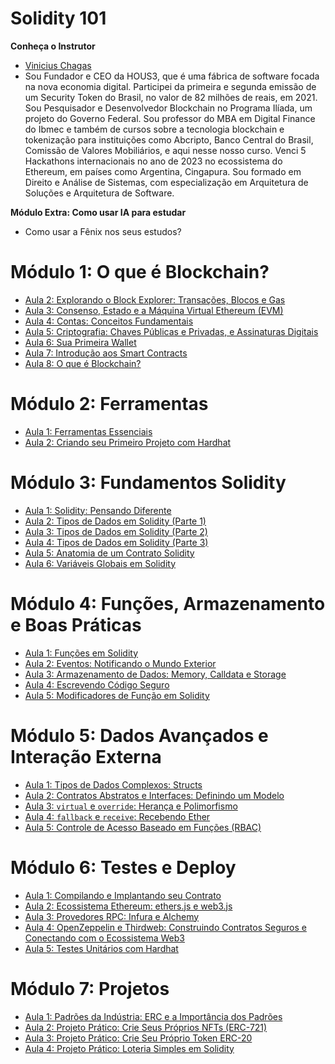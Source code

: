 # Solidity 101

**Conheça o Instrutor**

- [Vinicius Chagas](https://www.linkedin.com/in/viniciushenriquechagas/)
- Sou Fundador e CEO da HOUS3, que é uma fábrica de software focada na nova economia digital. Participei da primeira e segunda emissão de um Security Token do Brasil, no valor de 82 milhões de reais, em 2021. Sou Pesquisador e Desenvolvedor Blockchain no Programa Ilíada, um projeto do Governo Federal. Sou professor do MBA em Digital Finance do Ibmec e também de cursos sobre a tecnologia blockchain e tokenização para instituições como Abcripto, Banco Central do Brasil, Comissão de Valores Mobiliários, e aqui nesse nosso curso. Venci 5 Hackathons internacionais no ano de 2023 no ecossistema do Ethereum, em países como Argentina, Cingapura. Sou formado em Direito e Análise de Sistemas, com especialização em Arquitetura de Soluções e Arquitetura de Software. 

**Módulo Extra: Como usar IA para estudar**
- Como usar a Fênix nos seus estudos?

# Módulo 1: O que é Blockchain?

- [Aula 2: Explorando o Block Explorer: Transações, Blocos e Gas](modulo_1_o_que_e_blockchain/aula_2/aula_2.md)
- [Aula 3: Consenso, Estado e a Máquina Virtual Ethereum (EVM)](modulo_1_o_que_e_blockchain/aula_3/aula_3.md)
- [Aula 4: Contas: Conceitos Fundamentais](modulo_1_o_que_e_blockchain/aula_4/aula_4.md)
- [Aula 5: Criptografia: Chaves Públicas e Privadas, e Assinaturas Digitais](modulo_1_o_que_e_blockchain/aula_5/aula_5.md)
- [Aula 6: Sua Primeira Wallet](modulo_1_o_que_e_blockchain/aula_6/aula_6.md)
- [Aula 7: Introdução aos Smart Contracts](modulo_1_o_que_e_blockchain/aula_7/aula_7.md)
- [Aula 8: O que é Blockchain?](modulo_1_o_que_e_blockchain/aula_8/aula_8.md)

# Módulo 2: Ferramentas

- [Aula 1: Ferramentas Essenciais](modulo_2_ferramentas/aula_1/aula_1.md)
- [Aula 2: Criando seu Primeiro Projeto com Hardhat](modulo_2_ferramentas/aula_2/aula_2.md)

# Módulo 3: Fundamentos Solidity

- [Aula 1: Solidity: Pensando Diferente](modulo_3_fundamentos_solidity/aula_1/aula_1.md)
- [Aula 2: Tipos de Dados em Solidity (Parte 1)](modulo_3_fundamentos_solidity/aula_2/aula_2.md)
- [Aula 3: Tipos de Dados em Solidity (Parte 2)](modulo_3_fundamentos_solidity/aula_3/aula_3.md)
- [Aula 4: Tipos de Dados em Solidity (Parte 3)](modulo_3_fundamentos_solidity/aula_4/aula_4.md)
- [Aula 5: Anatomia de um Contrato Solidity](modulo_3_fundamentos_solidity/aula_5/aula_5.md)
- [Aula 6: Variáveis Globais em Solidity](modulo_3_fundamentos_solidity/aula_6/aula_6.md)

# Módulo 4: Funções, Armazenamento e Boas Práticas

- [Aula 1: Funções em Solidity](modulo_4_funcoes_armazenamento_boas_praticas/aula_1/aula_1.md)
- [Aula 2: Eventos: Notificando o Mundo Exterior](modulo_4_funcoes_armazenamento_boas_praticas/aula_2/aula_2.md)
- [Aula 3: Armazenamento de Dados: Memory, Calldata e Storage](modulo_4_funcoes_armazenamento_boas_praticas/aula_3/aula_3.md)
- [Aula 4: Escrevendo Código Seguro](modulo_4_funcoes_armazenamento_boas_praticas/aula_4/aula_4.md)
- [Aula 5: Modificadores de Função em Solidity](modulo_4_funcoes_armazenamento_boas_praticas/aula_5/aula_5.md)

# Módulo 5: Dados Avançados e Interação Externa

- [Aula 1: Tipos de Dados Complexos: Structs](modulo_5_dados_avancados_interacao_externa/aula_1/aula_1.md)
- [Aula 2: Contratos Abstratos e Interfaces: Definindo um Modelo](modulo_5_dados_avancados_interacao_externa/aula_2/aula_2.md)
- [Aula 3: `virtual` e `override`: Herança e Polimorfismo](modulo_5_dados_avancados_interacao_externa/aula_3/aula_3.md)
- [Aula 4: `fallback` e `receive`: Recebendo Ether](modulo_5_dados_avancados_interacao_externa/aula_4/aula_4.md)
- [Aula 5: Controle de Acesso Baseado em Funções (RBAC)](modulo_5_dados_avancados_interacao_externa/aula_5/aula_5.md)


# Módulo 6: Testes e Deploy

- [Aula 1: Compilando e Implantando seu Contrato](modulo_6_testes_e_deploy/aula_1/aula_1.md)
- [Aula 2: Ecossistema Ethereum: ethers.js e web3.js](modulo_6_testes_e_deploy/aula_2/aula_2.md)
- [Aula 3: Provedores RPC: Infura e Alchemy](modulo_6_testes_e_deploy/aula_3/aula_3.md)
- [Aula 4: OpenZeppelin e Thirdweb: Construindo Contratos Seguros e Conectando com o Ecossistema Web3](modulo_6_testes_e_deploy/aula_4/aula_4.md)
- [Aula 5: Testes Unitários com Hardhat](modulo_6_testes_e_deploy/aula_5/aula_5.md)

# Módulo 7: Projetos

- [Aula 1: Padrões da Indústria: ERC e a Importância dos Padrões](modulo_7_projetos/aula_1/aula_1.md)
- [Aula 2: Projeto Prático: Crie Seus Próprios NFTs (ERC-721)](modulo_7_projetos/aula_2/aula_2.md)
- [Aula 3: Projeto Prático: Crie Seu Próprio Token ERC-20](modulo_7_projetos/aula_3/aula_3.md)
- [Aula 4: Projeto Prático: Loteria Simples em Solidity](modulo_7_projetos/aula_4/aula_4.md)
